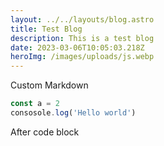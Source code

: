 ```yaml
---
layout: ../../layouts/blog.astro
title: Test Blog
description: This is a test blog
date: 2023-03-06T10:05:03.218Z
heroImg: /images/uploads/js.webp
---
```

Custom Markdown

```ts
const a = 2
consosole.log('Hello world')
```

After code block